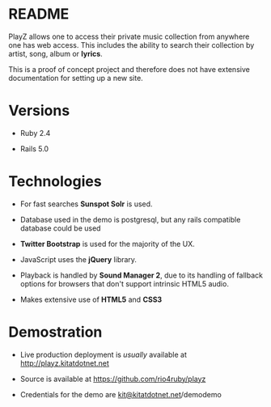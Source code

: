 # README

PlayZ allows one to access their private music collection from anywhere
one has web access. This includes the ability to search their collection
by artist, song, album or **lyrics**.


This is a proof of concept project and therefore does not have extensive
documentation for setting up a new site.

# Versions

* Ruby 2.4

* Rails 5.0

# Technologies

* For fast searches **Sunspot Solr** is used.

* Database used in the demo is postgresql, but any rails compatible database
could be used

* **Twitter Bootstrap** is used for the majority of the UX.

* JavaScript uses the **jQuery** library.

* Playback is handled by **Sound Manager 2**, due to its handling of
  fallback options for browsers that don't support intrinsic HTML5 audio.

* Makes extensive use of **HTML5** and **CSS3**

# Demostration

* Live production deployment is *usually* available at http://playz.kitatdotnet.net

* Source is available at https://github.com/rio4ruby/playz

* Credentials for the demo are kit@kitatdotnet.net/demodemo

